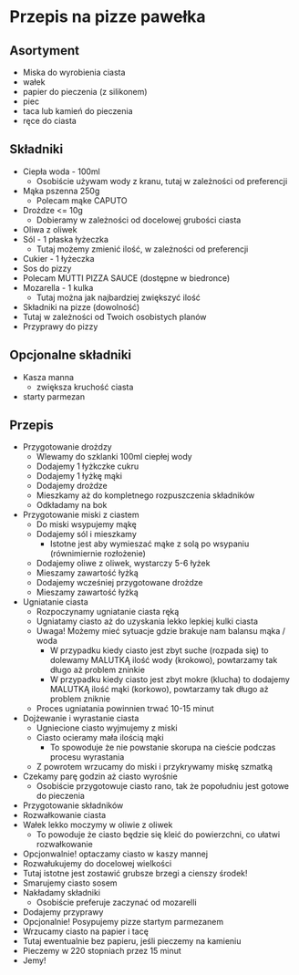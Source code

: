 # Przepis na pizze pawełka

## Asortyment

- Miska do wyrobienia ciasta
- wałek
- papier do pieczenia (z silikonem)
- piec
- taca lub kamień do pieczenia
- ręce do ciasta

## Składniki

- Ciepła woda - 100ml
  - Osobiście używam wody z kranu, tutaj w zależności od preferencji
- Mąka pszenna 250g
  - Polecam mąke CAPUTO
- Drożdze <= 10g
  - Dobieramy w zależności od docelowej grubości ciasta
- Oliwa z oliwek
- Sól - 1 płaska łyżeczka
  - Tutaj możemy zmienić ilość, w zależności od preferencji
- Cukier - 1 łyżeczka
- Sos do pizzy
 - Polecam MUTTI PIZZA SAUCE (dostępne w biedronce)
- Mozarella - 1 kulka
  - Tutaj można jak najbardziej zwiększyć ilość
- Składniki na pizze (dowolność)
 - Tutaj w zależności od Twoich osobistych planów
- Przyprawy do pizzy

## Opcjonalne składniki

- Kasza manna
  - zwiększa kruchość ciasta
- starty parmezan

## Przepis

- Przygotowanie drożdzy
  - Wlewamy do szklanki 100ml ciepłej wody
  - Dodajemy 1 łyżkczke cukru
  - Dodajemy 1 łyżkę mąki
  - Dodajemy drożdze
  - Mieszkamy aż do kompletnego rozpuszczenia składników
  - Odkładamy na bok
- Przygotowanie miski z ciastem
  - Do miski wsypujemy mąkę
  - Dodajemy sól i mieszkamy
    - Istotne jest aby wymieszać mąke z solą po wsypaniu (równimiernie rozłożenie)
  - Dodajemy oliwe z oliwek, wystarczy 5-6 łyżek
  - Mieszamy zawartość łyżką
  - Dodajemy wcześniej przygotowane drożdze
  - Mieszamy zawartość łyżką
- Ugniatanie ciasta
  - Rozpoczynamy ugniatanie ciasta ręką
  - Ugniatamy ciasto aż do uzyskania lekko lepkiej kulki ciasta
  - Uwaga! Możemy mieć sytuacje gdzie brakuje nam balansu mąka / woda
    - W przypadku kiedy ciasto jest zbyt suche (rozpada się) to dolewamy MALUTKĄ ilość wody (krokowo), powtarzamy tak długo aż problem zninkie
    - W przypadku kiedy ciasto jest zbyt mokre (klucha) to dodajemy MALUTKĄ ilość mąki (korkowo), powtarzamy tak długo aż problem zniknie
  - Proces ugniatania powinnien trwać 10-15 minut
- Dojżewanie i wyrastanie ciasta
  - Ugniecione ciasto wyjmujemy z miski
  - Ciasto ocieramy mała ilością mąki
    - To spowoduje że nie powstanie skorupa na cieście podczas procesu wyrastania
  - Z powrotem wrzucamy do miski i przykrywamy miskę szmatką
- Czekamy parę godzin aż ciasto wyrośnie
  - Osobiście przygotowuje ciasto rano, tak że popołudniu jest gotowe do pieczenia
- Przygotowanie składników
- Rozwałkowanie ciasta
 - Wałek lekko moczymy w oliwie z oliwek
   - To powoduje że ciasto będzie się kleić do powierzchni, co ułatwi rozwałkowanie
 - Opcjonwalnie! optaczamy ciasto w kaszy mannej
 - Rozwałukujemy do docelowej wielkości
  - Tutaj istotne jest zostawić grubsze brzegi a cienszy środek!
- Smarujemy ciasto sosem
- Nakładamy składniki
  - Osobiście preferuje zaczynać od mozarelli
- Dodajemy przyprawy
- Opcjonalnie! Posypujemy pizze startym parmezanem
- Wrzucamy ciasto na papier i tacę
 - Tutaj ewentualnie bez papieru, jeśli pieczemy na kamieniu
- Pieczemy w 220 stopniach przez 15 minut
- Jemy!
